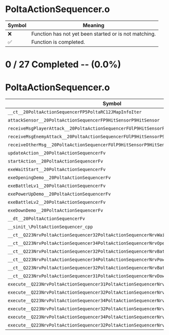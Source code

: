 # PoltaActionSequencer.o
| Symbol | Meaning 
| ------------- | ------------- 
| :x: | Function has not yet been started or is not matching. 
| :white_check_mark: | Function is completed. 


# 0 / 27 Completed -- (0.0%)
# PoltaActionSequencer.o
| Symbol | Decompiled? |
| ------------- | ------------- |
| `__ct__20PoltaActionSequencerFP5PoltaRC12JMapInfoIter` | :x: |
| `attackSensor__20PoltaActionSequencerFP9HitSensorP9HitSensor` | :x: |
| `receiveMsgPlayerAttack__20PoltaActionSequencerFUlP9HitSensorP9HitSensor` | :x: |
| `receiveMsgEnemyAttack__20PoltaActionSequencerFUlP9HitSensorP9HitSensor` | :x: |
| `receiveOtherMsg__20PoltaActionSequencerFUlP9HitSensorP9HitSensor` | :x: |
| `updateAction__20PoltaActionSequencerFv` | :x: |
| `startAction__20PoltaActionSequencerFv` | :x: |
| `exeWaitStart__20PoltaActionSequencerFv` | :x: |
| `exeOpeningDemo__20PoltaActionSequencerFv` | :x: |
| `exeBattleLv1__20PoltaActionSequencerFv` | :x: |
| `exePowerUpDemo__20PoltaActionSequencerFv` | :x: |
| `exeBattleLv2__20PoltaActionSequencerFv` | :x: |
| `exeDownDemo__20PoltaActionSequencerFv` | :x: |
| `__dt__20PoltaActionSequencerFv` | :x: |
| `__sinit_\PoltaActionSequencer_cpp` | :x: |
| `__ct__Q223NrvPoltaActionSequencer32PoltaActionSequencerNrvWaitStartFv` | :x: |
| `__ct__Q223NrvPoltaActionSequencer34PoltaActionSequencerNrvOpeningDemoFv` | :x: |
| `__ct__Q223NrvPoltaActionSequencer32PoltaActionSequencerNrvBattleLv1Fv` | :x: |
| `__ct__Q223NrvPoltaActionSequencer34PoltaActionSequencerNrvPowerUpDemoFv` | :x: |
| `__ct__Q223NrvPoltaActionSequencer32PoltaActionSequencerNrvBattleLv2Fv` | :x: |
| `__ct__Q223NrvPoltaActionSequencer31PoltaActionSequencerNrvDownDemoFv` | :x: |
| `execute__Q223NrvPoltaActionSequencer31PoltaActionSequencerNrvDownDemoCFP5Spine` | :x: |
| `execute__Q223NrvPoltaActionSequencer32PoltaActionSequencerNrvBattleLv2CFP5Spine` | :x: |
| `execute__Q223NrvPoltaActionSequencer34PoltaActionSequencerNrvPowerUpDemoCFP5Spine` | :x: |
| `execute__Q223NrvPoltaActionSequencer32PoltaActionSequencerNrvBattleLv1CFP5Spine` | :x: |
| `execute__Q223NrvPoltaActionSequencer34PoltaActionSequencerNrvOpeningDemoCFP5Spine` | :x: |
| `execute__Q223NrvPoltaActionSequencer32PoltaActionSequencerNrvWaitStartCFP5Spine` | :x: |
